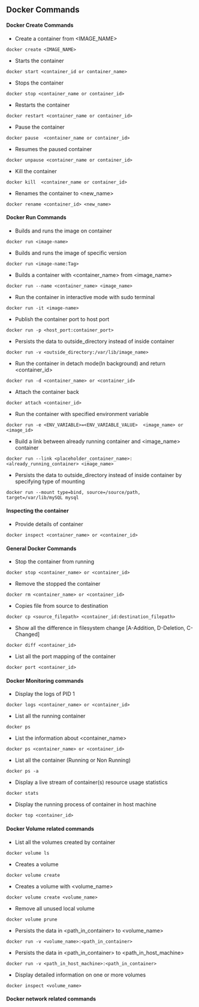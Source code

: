 ## Docker Commands

#### Docker Create Commands
* Create a container from <IMAGE_NAME>
```
docker create <IMAGE_NAME>
```

* Starts the container
```
docker start <container_id or container_name>
```

* Stops the container
```
docker stop <container_name or container_id>
```

* Restarts the container 
```
docker restart <container_name or container_id>
```

* Pause the container
```
docker pause  <container_name or container_id>
```

* Resumes the paused container
```
docker unpause <container_name or container_id>
```

* Kill the container
```
docker kill  <container_name or container_id>
```

* Renames the container to <new_name>
```
docker rename <container_id> <new_name>
```

#### Docker Run Commands

* Builds and runs the image on container
```
docker run <image-name>
```

* Builds and runs the image of specific version
```
docker run <image-name:Tag>
```

* Builds a container with <container_name> from <image_name>
```
docker run --name <container_name> <image_name>
```

* Run the container in interactive mode with sudo terminal
```
docker run -it <image-name>
```

* Publish the container port to host port
```
docker run -p <host_port:container_port>
```

* Persists the data to outside_directory instead of inside container
```
docker run -v <outside_directory:/var/lib/image_name>
```

* Run the container in detach mode(In background) and return <container_id>
```
docker run -d <container_name> or <container_id>
```

* Attach the container back
```
docker attach <container_id>
```

* Run the container with specified environment variable
```
docker run -e <ENV_VARIABLE>=<ENV_VARIABLE_VALUE>  <image_name> or <image_id>
```

* Build a link between already running container and <image_name> container
```
docker run --link <placeholder_container_name>:<already_running_container> <image_name>
```

* Persists the data to outside_directory instead of inside container by specifying type of mounting
```
docker run --mount type=bind, source=/source/path, target=/var/lib/mySQL mysql
```

#### Inspecting the container

* Provide details of container
```
docker inspect <container_name> or <container_id>
```

#### General Docker Commands

* Stop the container from running
```
docker stop <container_name> or <container_id>
```

* Remove the stopped the container
```
docker rm <container_name> or <container_id>
```

* Copies file from source to destination
```
docker cp <source_filepath> <container_id:destination_filepath>
```

* Show all the difference in filesystem change [A-Addition, D-Deletion, C-Changed]
```
docker diff <container_id>
```

* List all the port mapping of the container
```
docker port <container_id>
```

#### Docker Monitoring commands

* Display the logs of PID 1
```
docker logs <container_name> or <container_id>
```

* List all the running container
```
docker ps
```

* List the information about <container_name>
```
docker ps <container_name> or <container_id>
```

* List all the container (Running or Non Running)
```
docker ps -a
```

* Display a live stream of container(s) resource usage statistics
```
docker stats
```

* Display the running process of container in host machine
```
docker top <container_id>
```

#### Docker Volume related commands

* List all the volumes created by container
```
docker volume ls
```

* Creates a volume
```
docker volume create
```

* Creates a volume with <volume_name>
```
docker volume create <volume_name>
```

* Remove all unused local volume
```
docker volume prune
```

* Persists the data in <path_in_container> to <volume_name>
```
docker run -v <volume_name>:<path_in_container> 
```

* Persists the data in <path_in_container> to <path_in_host_machine>
```
docker run -v <path_in_host_machine>:<path_in_container>
```

* Display detailed information on one or more volumes
```
docker inspect <volume_name>
```

#### Docker network related commands
